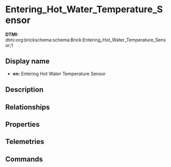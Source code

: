 # Entering_Hot_Water_Temperature_Sensor
**DTMI:** dtmi:org:brickschema:schema:Brick:Entering_Hot_Water_Temperature_Sensor;1
## Display name
- **en:** Entering Hot Water Temperature Sensor
## Description
## Relationships
## Properties
## Telemetries
## Commands
